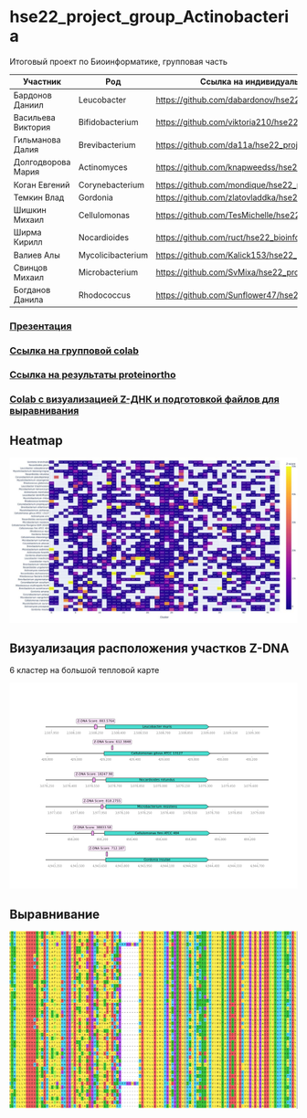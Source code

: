 # hse22_project_group_Actinobacteria
Итоговый проект по Биоинформатике, групповая часть

| Участник | Род | Ссылка на индивидуальную часть |
| ------ |-----| -----|
|Бардонов	Даниил | Leucobacter | https://github.com/dabardonov/hse22_project |
|Васильева	Виктория |  Bifidobacterium | https://github.com/viktoria210/hse22_project |
|Гильманова	Далия | Brevibacterium | https://github.com/da11a/hse22_project |
|Долгодворова	Мария |  Actinomyces | https://github.com/knapweedss/hse22_project_Actinomyces |
|Коган	Евгений | Corynebacterium | https://github.com/mondique/hse22_project |
|Темкин	Влад | Gordonia | https://github.com/zlatovladdka/hse22_project |
|Шишкин	Михаил | Cellulomonas | https://github.com/TesMichelle/hse22_project_minor |
|Ширма	Кирилл |Nocardioides | https://github.com/ruct/hse22_bioinfo_project |
|Валиев	Алы | Mycolicibacterium | https://github.com/Kalick153/hse22_project|
|Свинцов Михаил | Microbacterium | https://github.com/SvMixa/hse22_project|
|Богданов Данила  | Rhodococcus | https://github.com/Sunflower47/hse22_project|

### [Презентация](https://docs.google.com/presentation/d/1vLEMij1sUKjF-VS2CkVkbWrX1rBbscDmZzMmHYSArlI/edit#slide=id.g13510f3057f_2_5)

### [Ссылка на групповой colab](https://colab.research.google.com/drive/1vDN8I0Sv7V2_vPfEJi_dsVLNZ8iT7a9s?usp=sharing)

### [Ссылка на результаты proteinortho](https://drive.google.com/file/d/1_CfLk_IHBtOkBgqJis75tJ711DLbvs3x/view?usp=sharing)
### [Colab с визуализацией Z-ДНК и подготовкой файлов для выравнивания](https://colab.research.google.com/drive/1-2Xgji44ccVU7_Z7okIGYO_Z4GO7Zl8f?usp=sharing)

## Heatmap
![](data/1.jpg)


## Визуализация расположения участков Z-DNA
6 кластер на большой тепловой карте

![](data/clust6.png)

## Выравнивание
![](data/allign.PNG)
